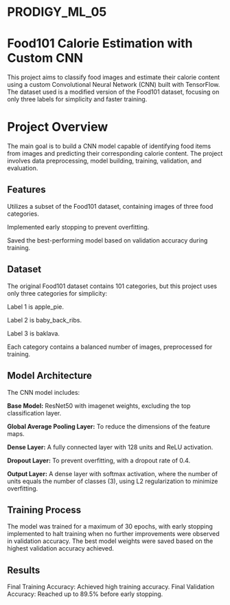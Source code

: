 # PRODIGY_ML_05
# **Food101 Calorie Estimation with Custom CNN**
This project aims to classify food images and estimate their calorie content using a custom Convolutional Neural Network (CNN) built with TensorFlow. The dataset used is a modified version of the Food101 dataset, focusing on only three labels for simplicity and faster training.

# **Project Overview**
The main goal is to build a CNN model capable of identifying food items from images and predicting their corresponding calorie content. The project involves data preprocessing, model building, training, validation, and evaluation.

## **Features**
Utilizes a subset of the Food101 dataset, containing images of three food categories.

Implemented early stopping to prevent overfitting.

Saved the best-performing model based on validation accuracy during training.

## **Dataset**
The original Food101 dataset contains 101 categories, but this project uses only three categories for simplicity:

Label 1 is apple_pie.

Label 2 is baby_back_ribs.

Label 3 is baklava.

Each category contains a balanced number of images, preprocessed for training.

## **Model Architecture**
The CNN model includes:

**Base Model:** ResNet50 with imagenet weights, excluding the top classification layer.

**Global Average Pooling Layer:** To reduce the dimensions of the feature maps.

**Dense Layer:** A fully connected layer with 128 units and ReLU activation.

**Dropout Layer:** To prevent overfitting, with a dropout rate of 0.4.

**Output Layer:** A dense layer with softmax activation, where the number of units equals the number of classes (3), using L2 regularization to minimize overfitting.

## **Training Process**
The model was trained for a maximum of 30 epochs, with early stopping implemented to halt training when no further improvements were observed in validation accuracy. The best model weights were saved based on the highest validation accuracy achieved.

## **Results**
Final Training Accuracy: Achieved high training accuracy.
Final Validation Accuracy: Reached up to 89.5% before early stopping.
